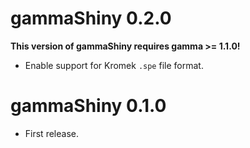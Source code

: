# gammaShiny 0.2.0

**This version of gammaShiny requires gamma >= 1.1.0!**

* Enable support for Kromek `.spe` file format.

# gammaShiny 0.1.0

* First release.
